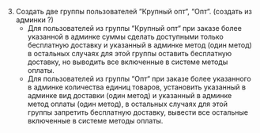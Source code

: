 3. Создать две группы пользователей “Крупный опт“, “Опт“. (создать из админки ?)
    - Для пользователей из группы “Крупный опт“ при заказе более указанной в админке суммы
      сделать доступными только бесплатную доставку  и указанный в админке метод (один метод)
      в остальных случаях для этой группы оставить бесплатную доставку, но выводить все включенные в системе методы
      оплаты.
    - Для пользователей из группы “Опт“ при заказе более указанного в админке количества единиц товаров,
      установить указанный в админке вид доставки (один метод) и указанный в админке метод оплаты (один метод), в
      остальных случаях для этой группы запретить бесплатную доставку, вывести все остальные включенные в системе
      методы оплаты.
    
